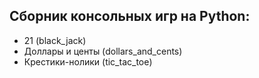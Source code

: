 ## Сборник консольных игр на Python:
* 21 (black_jack)
* Доллары и центы (dollars_and_cents)
* Крестики-нолики (tic_tac_toe)
